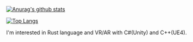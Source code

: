 [![Anurag's github stats](https://github-readme-stats.vercel.app/api?username=yusuke-ota)](https://github.com/anuraghazra/github-readme-stats)

[![Top Langs](https://github-readme-stats.vercel.app/api/top-langs/?username=yusuke-ota&layout=compact)](https://github.com/anuraghazra/github-readme-stats)

I'm interested in Rust language and VR/AR with C#(Unity) and C++(UE4).

<!--
**yusuke-ota/yusuke-ota** is a ✨ _special_ ✨ repository because its `README.md` (this file) appears on your GitHub profile.

Here are some ideas to get you started:

- 🔭 I’m currently working on ...
- 🌱 I’m currently learning ...
- 👯 I’m looking to collaborate on ...
- 🤔 I’m looking for help with ...
- 💬 Ask me about ...
- 📫 How to reach me: ...
- 😄 Pronouns: ...
- ⚡ Fun fact: ...
-->
